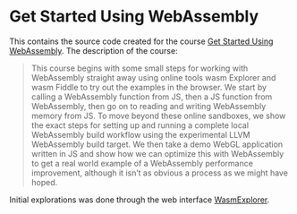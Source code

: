 # Get Started Using WebAssembly

This contains the source code created for the course [Get Started Using WebAssembly](https://egghead.io/courses/get-started-using-webassembly-wasm).
The description of the course:

> This course begins with some small steps for working with WebAssembly straight away using online tools wasm Explorer and wasm Fiddle to try out the examples in the browser. We start by calling a WebAssembly function from JS, then a JS function from WebAssembly, then go on to reading and writing WebAssembly memory from JS. To move beyond these online sandboxes, we show the exact steps for setting up and running a complete local WebAssembly build workflow using the experimental LLVM WebAssembly build target. We then take a demo WebGL application written in JS and show how we can optimize this with WebAssembly to get a real world example of a WebAssembly performance improvement, although it isn’t as obvious a process as we might have hoped.

Initial explorations was done through the web interface [WasmExplorer](https://mbebenita.github.io/WasmExplorer/).
